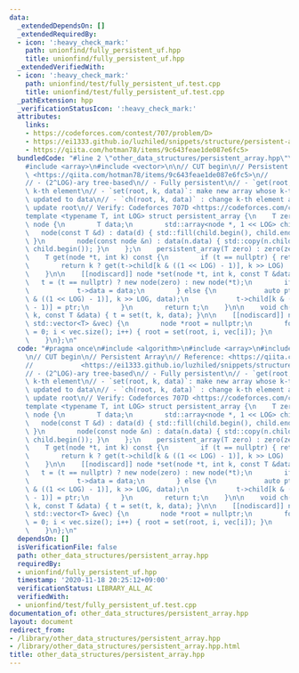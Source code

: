 ```yaml
---
data:
  _extendedDependsOn: []
  _extendedRequiredBy:
  - icon: ':heavy_check_mark:'
    path: unionfind/fully_persistent_uf.hpp
    title: unionfind/fully_persistent_uf.hpp
  _extendedVerifiedWith:
  - icon: ':heavy_check_mark:'
    path: unionfind/test/fully_persistent_uf.test.cpp
    title: unionfind/test/fully_persistent_uf.test.cpp
  _pathExtension: hpp
  _verificationStatusIcon: ':heavy_check_mark:'
  attributes:
    links:
    - https://codeforces.com/contest/707/problem/D>
    - https://ei1333.github.io/luzhiled/snippets/structure/persistent-array.html>
    - https://qiita.com/hotman78/items/9c643feae1de087e6fc5>
  bundledCode: "#line 2 \"other_data_structures/persistent_array.hpp\"\n#include <algorithm>\n\
    #include <array>\n#include <vector>\n\n// CUT begin\n// Persistent Array\n// Reference:\
    \ <https://qiita.com/hotman78/items/9c643feae1de087e6fc5>\n//            <https://ei1333.github.io/luzhiled/snippets/structure/persistent-array.html>\n\
    // - (2^LOG)-ary tree-based\n// - Fully persistent\n// - `get(root, k)`:  get\
    \ k-th element\n// - `set(root, k, data)`: make new array whose k-th element is\
    \ updated to data\n// - `ch(root, k, data)` : change k-th element and implicitly\
    \ update root\n// Verify: Codeforces 707D <https://codeforces.com/contest/707/problem/D>\n\
    template <typename T, int LOG> struct persistent_array {\n    T zero;\n    struct\
    \ node {\n        T data;\n        std::array<node *, 1 << LOG> child;\n     \
    \   node(const T &d) : data(d) { std::fill(child.begin(), child.end(), nullptr);\
    \ }\n        node(const node &n) : data(n.data) { std::copy(n.child.begin(), n.child.end(),\
    \ child.begin()); }\n    };\n    persistent_array(T zero) : zero(zero) {}\n\n\
    \    T get(node *t, int k) const {\n        if (t == nullptr) { return zero; }\n\
    \        return k ? get(t->child[k & ((1 << LOG) - 1)], k >> LOG) : t->data;\n\
    \    }\n\n    [[nodiscard]] node *set(node *t, int k, const T &data) {\n     \
    \   t = (t == nullptr) ? new node(zero) : new node(*t);\n        if (k == 0) {\n\
    \            t->data = data;\n        } else {\n            auto ptr = set(t->child[k\
    \ & ((1 << LOG) - 1)], k >> LOG, data);\n            t->child[k & ((1 << LOG)\
    \ - 1)] = ptr;\n        }\n        return t;\n    }\n\n    void ch(node *&t, int\
    \ k, const T &data) { t = set(t, k, data); }\n\n    [[nodiscard]] node *build(const\
    \ std::vector<T> &vec) {\n        node *root = nullptr;\n        for (size_t i\
    \ = 0; i < vec.size(); i++) { root = set(root, i, vec[i]); }\n        return root;\n\
    \    }\n};\n"
  code: "#pragma once\n#include <algorithm>\n#include <array>\n#include <vector>\n\
    \n// CUT begin\n// Persistent Array\n// Reference: <https://qiita.com/hotman78/items/9c643feae1de087e6fc5>\n\
    //            <https://ei1333.github.io/luzhiled/snippets/structure/persistent-array.html>\n\
    // - (2^LOG)-ary tree-based\n// - Fully persistent\n// - `get(root, k)`:  get\
    \ k-th element\n// - `set(root, k, data)`: make new array whose k-th element is\
    \ updated to data\n// - `ch(root, k, data)` : change k-th element and implicitly\
    \ update root\n// Verify: Codeforces 707D <https://codeforces.com/contest/707/problem/D>\n\
    template <typename T, int LOG> struct persistent_array {\n    T zero;\n    struct\
    \ node {\n        T data;\n        std::array<node *, 1 << LOG> child;\n     \
    \   node(const T &d) : data(d) { std::fill(child.begin(), child.end(), nullptr);\
    \ }\n        node(const node &n) : data(n.data) { std::copy(n.child.begin(), n.child.end(),\
    \ child.begin()); }\n    };\n    persistent_array(T zero) : zero(zero) {}\n\n\
    \    T get(node *t, int k) const {\n        if (t == nullptr) { return zero; }\n\
    \        return k ? get(t->child[k & ((1 << LOG) - 1)], k >> LOG) : t->data;\n\
    \    }\n\n    [[nodiscard]] node *set(node *t, int k, const T &data) {\n     \
    \   t = (t == nullptr) ? new node(zero) : new node(*t);\n        if (k == 0) {\n\
    \            t->data = data;\n        } else {\n            auto ptr = set(t->child[k\
    \ & ((1 << LOG) - 1)], k >> LOG, data);\n            t->child[k & ((1 << LOG)\
    \ - 1)] = ptr;\n        }\n        return t;\n    }\n\n    void ch(node *&t, int\
    \ k, const T &data) { t = set(t, k, data); }\n\n    [[nodiscard]] node *build(const\
    \ std::vector<T> &vec) {\n        node *root = nullptr;\n        for (size_t i\
    \ = 0; i < vec.size(); i++) { root = set(root, i, vec[i]); }\n        return root;\n\
    \    }\n};\n"
  dependsOn: []
  isVerificationFile: false
  path: other_data_structures/persistent_array.hpp
  requiredBy:
  - unionfind/fully_persistent_uf.hpp
  timestamp: '2020-11-18 20:25:12+09:00'
  verificationStatus: LIBRARY_ALL_AC
  verifiedWith:
  - unionfind/test/fully_persistent_uf.test.cpp
documentation_of: other_data_structures/persistent_array.hpp
layout: document
redirect_from:
- /library/other_data_structures/persistent_array.hpp
- /library/other_data_structures/persistent_array.hpp.html
title: other_data_structures/persistent_array.hpp
---
```

